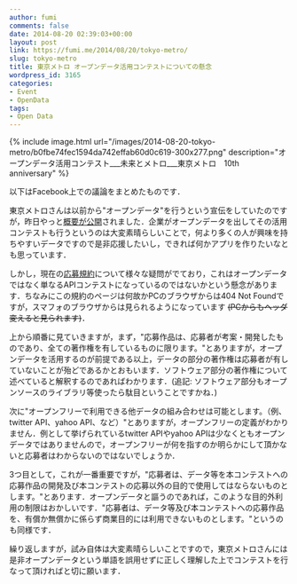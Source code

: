 ```yaml
---
author: fumi
comments: false
date: 2014-08-20 02:39:03+00:00
layout: post
link: https://fumi.me/2014/08/20/tokyo-metro/
slug: tokyo-metro
title: 東京メトロ オープンデータ活用コンテストについての懸念
wordpress_id: 3165
categories:
- Event
- OpenData
tags:
- Open Data
---
```


{% include image.html url="/images/2014-08-20-tokyo-metro/b0fbe74fec1594da742effab60d0c619-300x277.png" description="オープンデータ活用コンテスト___未来とメトロ___東京メトロ　10th　anniversary" %}

以下はFacebook上での議論をまとめたものです．




東京メトロさんは以前から"オープンデータ"を行うという宣伝をしていたのですが，昨日やっと[概要が公開](http://tokyometro10th.jp/future/opendata/index.html)されました．企業がオープンデータを出してその活用コンテストも行うというのは大変素晴らしいことで，何より多くの人が興味を持ちやすいデータですので是非応援したいし，できれば何かアプリを作りたいなとも思っています．




しかし，現在の[応募規約](http://tokyometro10th.jp/sp/future/opendata/kiyaku.html)について様々な疑問がでており，これはオープンデータではなく単なるAPIコンテストになっているのではないかという懸念があります．ちなみにこの規約のページは何故かPCのブラウザからは404 Not Foundですが，スマフォのブラウザからは見られるようになっています <del>(PCからもヘッダ変えると見られます)</del>．




上から順番に見ていきますが，まず，"応募作品は、応募者が考案・開発したものであり、全ての著作権を有しているものに限ります。"とありますが，オープンデータを活用するのが前提である以上，データの部分の著作権は応募者が有していないことが殆どであるかとおもいます．ソフトウェア部分の著作権について述べていると解釈するのであればわかります．(追記: ソフトウェア部分もオープンソースのライブラリ等使ったら駄目ということですかね．)





次に"オープンフリーで利用できる他データの組み合わせは可能とします。（例、twitter API、yahoo API、など）"とありますが，オープンフリーの定義がわかりません．例として挙げられているtwitter APIやyahoo APIは少なくともオープンデータではありませんので，オープンフリーが何を指すのか明らかにして頂かないと応募者はわからないのではないでしょうか．




3つ目として，これが一番重要ですが，"応募者は、データ等を本コンテストへの応募作品の開発及び本コンテストの応募以外の目的で使用してはならないものとします。"とあります．オープンデータと謳うのであれば，このような目的外利用の制限はおかしいです．"応募者は、データ等及び本コンテストへの応募作品を、有償か無償かに係らず商業目的には利用できないものとします。"というのも同様です．




繰り返しますが，試み自体は大変素晴らしいことですので，東京メトロさんには是非オープンデータという単語を誤用せずに正しく理解した上でコンテストを行なって頂ければと切に願います．
